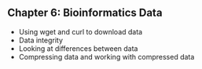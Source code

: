 ## Chapter 6: Bioinformatics Data
- Using wget and curl to download data
- Data integrity
- Looking at differences between data
- Compressing data and working with compressed data
